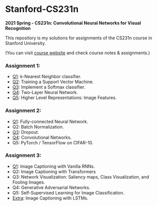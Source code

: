 # Stanford-CS231n
**2021 Spring - CS231n: Convolutional Neural Networks for Visual Recognition**

This repository is my solutions for assignments of the CS231n course in Stanford University.

(You can visit [course website](http://cs231n.stanford.edu/index.html) and check course notes & assignments.)

### Assignment 1:
- [Q1](https://github.com/leeyngdo/Stanford-CS231n/blob/master/assignment1/knn.ipynb): k-Nearest Neighbor classifier. 
- [Q2](https://github.com/leeyngdo/Stanford-CS231n/blob/master/assignment1/svm.ipynb): Training a Support Vector Machine.
- [Q3](https://github.com/leeyngdo/Stanford-CS231n/blob/master/assignment1/softmax.ipynb): Implement a Softmax classifier. 
- [Q4](https://github.com/leeyngdo/Stanford-CS231n/blob/master/assignment1/two_layer_net.ipynb): Two-Layer Neural Network. 
- [Q5](https://github.com/leeyngdo/Stanford-CS231n/blob/master/assignment1/features.ipynb): Higher Level Representations: Image Features.

### Assignment 2:
- [Q1](https://github.com/leeyngdo/Stanford-CS231n/blob/main/assignment2/FullyConnectedNets.ipynb): Fully-connected Neural Network. 
- Q2: Batch Normalization. 
- [Q3](https://github.com/leeyngdo/Stanford-CS231n/blob/main/assignment2/Dropout.ipynb): Dropout. 
- [Q4](https://github.com/leeyngdo/Stanford-CS231n/blob/main/assignment2/ConvolutionalNetworks.ipynb): Convolutional Networks. 
- Q5: PyTorch / TensorFlow on CIFAR-10. 
### Assignment 3:
- [Q1](https://github.com/leeyngdo/Stanford-CS231n/blob/main/assignment3/RNN_Captioning.ipynb): Image Captioning with Vanilla RNNs. 
- Q2: Image Captioning with Transformers
- Q3: Network Visualization: Saliency maps, Class Visualization, and Fooling Images. 
- Q4: Generative Adversarial Networks. 
- Q5: Self-Supervised Learning for Image Classification. 
- [Extra](https://github.com/leeyngdo/Stanford-CS231n/blob/main/assignment3/LSTM_Captioning.ipynb): Image Captioning with LSTMs. 
